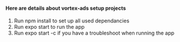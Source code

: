 #### Here are details about vortex-ads setup projects

1. Run npm install to set up all used dependancies
2. Run expo start to run the app
3. Run expo start -c if you have a troubleshoot when running the app
